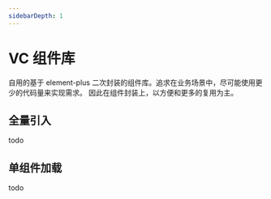 ```yaml
---
sidebarDepth: 1
---
```


# VC 组件库

自用的基于 element-plus 二次封装的组件库。追求在业务场景中，尽可能使用更少的代码量来实现需求。
因此在组件封装上，以方便和更多的复用为主。

## 全量引入

todo

## 单组件加载

todo


